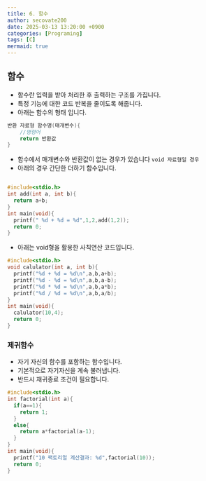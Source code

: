 ```yaml
---
title: 6. 함수
author: secovate200
date: 2025-03-13 13:20:00 +0900
categories: [Programing]
tags: [C]
mermaid: true
---
```

## 함수
- 함수란 입력을 받아 처리한 후 출력하는 구조를 가집니다.
- 특정 기능에 대한 코드 반복을 줄이도록 해줍니다.
- 아래는 함수의 형태 입니다.
```c
반환 자료형 함수명(매개변수){
    //명령어 
    return 반환값
}
```
- 함수에서 매개변수와 반환값이 없는 경우가 있습니다 `void 자료형일 경우`
- 아래의 경우 간단한 더하기 함수입니다.
```c

#include<stdio.h>
int add(int a, int b){
  return a+b;
}
int main(void){
  printf(" %d + %d = %d",1,2,add(1,2));
  return 0;
}

```
- 아래는 void형을 활용한 사칙연산 코드입니다.
```c
#include<stdio.h>
void calulator(int a, int b){
  printf("%d + %d = %d\n",a,b,a+b);
  printf("%d - %d = %d\n",a,b,a-b);
  printf("%d * %d = %d\n",a,b,a*b);
  printf("%d / %d = %d\n",a,b,a/b);
}
int main(void){
  calulator(10,4);
  return 0;
}
```
### 제귀함수
- 자기 자신의 함수를 포함하는 함수입니다.
- 기본적으로 자기자신을 계속 불러냅니다.
- 반드시 재귀종료 조건이 필요합니다.
```c
#include<stdio.h>
int factorial(int a){
  if(a==1){
    return 1;
  }
  else{
    return a*factorial(a-1);
  }
}
int main(void){
  printf("10 팩토리얼 계산결과: %d",factorial(10));
  return 0;
}

```